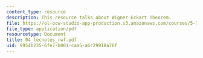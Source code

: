 ```yaml
---
content_type: resource
description: This resource talks about Wigner Eckart Theorem.
file: https://ol-ocw-studio-app-production.s3.amazonaws.com/courses/5-74-introductory-quantum-mechanics-ii-spring-2004/9954b2356fe7b001caa5a6c29918a76f_04_lecnotes_rwf.pdf
file_type: application/pdf
resourcetype: Document
title: 04_lecnotes_rwf.pdf
uid: 9954b235-6fe7-b001-caa5-a6c29918a76f
---
```

